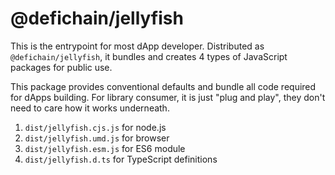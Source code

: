 # @defichain/jellyfish

This is the entrypoint for most dApp developer. Distributed as `@defichain/jellyfish`, it bundles and creates 4 types of
JavaScript packages for public use.

This package provides conventional defaults and bundle all code required for dApps building. For library consumer, it is
just "plug and play", they don't need to care how it works underneath.

1. `dist/jellyfish.cjs.js` for node.js
1. `dist/jellyfish.umd.js` for browser
1. `dist/jellyfish.esm.js` for ES6 module
1. `dist/jellyfish.d.ts` for TypeScript definitions
